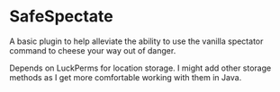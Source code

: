 # SafeSpectate
A basic plugin to help alleviate the ability to use the vanilla spectator command to cheese your way out of danger. 

Depends on LuckPerms for location storage. I might add other storage methods as I get more comfortable working with them in Java. 
